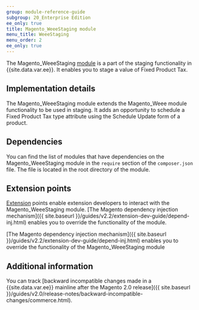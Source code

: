 ```yaml
---
group: module-reference-guide
subgroup: 20_Enterprise Edition
ee_only: true
title: Magento_WeeeStaging module
menu_title: WeeeStaging
menu_order: 2
ee_only: true
---
```



The Magento_WeeeStaging [module](https://glossary.magento.com/module) is a part of the staging functionality in {{site.data.var.ee}}. It enables you to stage a value of Fixed Product Tax.

## Implementation details

The Magento_WeeeStaging module extends the Magento_Weee module functionality to be used in staging. It adds an opportunity to schedule a Fixed Product Tax type attribute using the Schedule Update form of a product.

## Dependencies

You can find the list of modules that have dependencies on the Magento_WeeeStaging module in the `require` section of the `composer.json` file. The file is located in the root directory of the module.

## Extension points

[Extension](https://glossary.magento.com/extension) points enable extension developers to interact with the Magento_WeeeStaging module. [The Magento dependency injection mechanism]({{ site.baseurl }}/guides/v2.2/extension-dev-guide/depend-inj.html) enables you to override the functionality of the module.

[The Magento dependency injection mechanism]({{ site.baseurl }}/guides/v2.2/extension-dev-guide/depend-inj.html) enables you to override the functionality of the Magento_WeeeStaging module

## Additional information

You can track [backward incompatible changes made in a {{site.data.var.ee}} mainline after the Magento 2.0 release]({{ site.baseurl }}/guides/v2.0/release-notes/backward-incompatible-changes/commerce.html).
